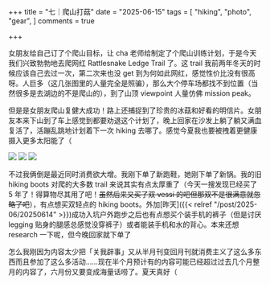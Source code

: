 +++
title = "七｜爬山打菇"
date = "2025-06-15"
tags = [
    "hiking",
    "photo",
    "gear",
]
comments = true

+++

女朋友给自己订了个爬山目标，让 cha 老师给制定了个爬山训练计划，于是今天我们兴致勃勃地去爬网红 Rattlesnake Ledge Trail 了。这 trail 我前两年冬天的时候应该自己去过一次，第二次来也没 get 到为何如此网红，感觉性价比没有很高呀。人巨多（这几张图里的人量完全是照骗），那么大个停车场都找不到位置（当然很多是去湖边的不是爬山的），到了山顶 viewpoint 人量仿佛 mission peak。

但是是女朋友爬山复健大成功！路上还捕捉到了珍贵的冰菇和好看的明信片。女朋友本来下山到了车上感觉到都要劝退这个计划了，晚上回家在沙发上躺了躺又满血复活了，活蹦乱跳地计划着下一次 hiking 去哪了。感觉今夏我也要被拽着更健康摄入更多太阳能了（

![](https://media.douchi.space/douchi/media_attachments/files/114/691/597/505/850/580/original/a30cab73b92baf86.png)
![](https://media.douchi.space/douchi/media_attachments/files/114/691/600/247/450/770/original/9da2ca9e768df1d7.png)
![](https://media.douchi.space/douchi/media_attachments/files/114/691/603/055/294/983/original/13dc6e1e7f1d433a.png)

不过我俩倒是最近同时消费欲大增。我刚下单了新跑鞋，她刚下单了新锅。我的旧 hiking boots 对爬的大多数 trail 来说其实有点太厚重了（今天一搜发现已经买了 5 年了！得算物尽其用了吧！~~虽然后来又买了双 vessi 的吧但那双不是很满意就忽略了吧~~），有点想买双轻点的 hiking boots。外加[昨天]({{< relref "/post/2025-06/20250614" >}})成功入坑户外跑步之后也有点想买个装手机的裤子（但是讨厌 legging 贴身的腿感总感觉没穿裤子）或者能装手机和水的背心。本来还想 research 一下呢，但今晚回家就下单了

怎么我刚因为内容太少把「关我辟事」又从半月刊变回月刊就消费主义了这么多东西而且参加了这么多活动……现在半个月预计有的内容可能已经超过过去几个月整月的内容了，六月份又要变成海量话唠了。夏天真好（